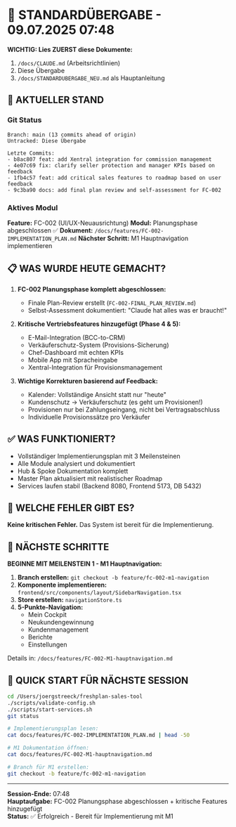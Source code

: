 # 🔄 STANDARDÜBERGABE - 09.07.2025 07:48

**WICHTIG: Lies ZUERST diese Dokumente:**
1. `/docs/CLAUDE.md` (Arbeitsrichtlinien)
2. Diese Übergabe
3. `/docs/STANDARDUBERGABE_NEU.md` als Hauptanleitung

## 🎯 AKTUELLER STAND

### Git Status
```
Branch: main (13 commits ahead of origin)
Untracked: Diese Übergabe

Letzte Commits:
- b8ac807 feat: add Xentral integration for commission management
- 4e07c69 fix: clarify seller protection and manager KPIs based on feedback
- 1fb4c57 feat: add critical sales features to roadmap based on user feedback
- 9c3ba90 docs: add final plan review and self-assessment for FC-002
```

### Aktives Modul
**Feature:** FC-002 (UI/UX-Neuausrichtung)
**Modul:** Planungsphase abgeschlossen ✅
**Dokument:** `/docs/features/FC-002-IMPLEMENTATION_PLAN.md` 
**Nächster Schritt:** M1 Hauptnavigation implementieren

## 📋 WAS WURDE HEUTE GEMACHT?

1. **FC-002 Planungsphase komplett abgeschlossen:**
   - Finale Plan-Review erstellt (`FC-002-FINAL_PLAN_REVIEW.md`)
   - Selbst-Assessment dokumentiert: "Claude hat alles was er braucht!"

2. **Kritische Vertriebsfeatures hinzugefügt (Phase 4 & 5):**
   - E-Mail-Integration (BCC-to-CRM)
   - Verkäuferschutz-System (Provisions-Sicherung)
   - Chef-Dashboard mit echten KPIs
   - Mobile App mit Spracheingabe
   - Xentral-Integration für Provisionsmanagement

3. **Wichtige Korrekturen basierend auf Feedback:**
   - Kalender: Vollständige Ansicht statt nur "heute"
   - Kundenschutz → Verkäuferschutz (es geht um Provisionen!)
   - Provisionen nur bei Zahlungseingang, nicht bei Vertragsabschluss
   - Individuelle Provisionssätze pro Verkäufer

## ✅ WAS FUNKTIONIERT?

- Vollständiger Implementierungsplan mit 3 Meilensteinen
- Alle Module analysiert und dokumentiert
- Hub & Spoke Dokumentation komplett
- Master Plan aktualisiert mit realistischer Roadmap
- Services laufen stabil (Backend 8080, Frontend 5173, DB 5432)

## 🚨 WELCHE FEHLER GIBT ES?

**Keine kritischen Fehler.** Das System ist bereit für die Implementierung.

## 🔧 NÄCHSTE SCHRITTE

**BEGINNE MIT MEILENSTEIN 1 - M1 Hauptnavigation:**

1. **Branch erstellen:** `git checkout -b feature/fc-002-m1-navigation`
2. **Komponente implementieren:** `frontend/src/components/layout/SidebarNavigation.tsx`
3. **Store erstellen:** `navigationStore.ts`
4. **5-Punkte-Navigation:**
   - Mein Cockpit
   - Neukundengewinnung 
   - Kundenmanagement
   - Berichte
   - Einstellungen

Details in: `/docs/features/FC-002-M1-hauptnavigation.md`

## 🚀 QUICK START FÜR NÄCHSTE SESSION
```bash
cd /Users/joergstreeck/freshplan-sales-tool
./scripts/validate-config.sh
./scripts/start-services.sh
git status

# Implementierungsplan lesen:
cat docs/features/FC-002-IMPLEMENTATION_PLAN.md | head -50

# M1 Dokumentation öffnen:
cat docs/features/FC-002-M1-hauptnavigation.md

# Branch für M1 erstellen:
git checkout -b feature/fc-002-m1-navigation
```

---
**Session-Ende:** 07:48  
**Hauptaufgabe:** FC-002 Planungsphase abgeschlossen + kritische Features hinzugefügt  
**Status:** ✅ Erfolgreich - Bereit für Implementierung mit M1
